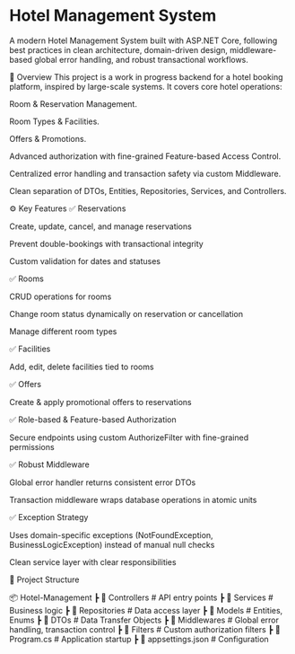 # Hotel Management System
A modern Hotel Management System built with ASP.NET Core, following best practices in clean architecture, domain-driven design, middleware-based global error handling, and robust transactional workflows.

🚀 Overview
This project is a work in progress backend for a hotel booking platform, inspired by large-scale systems.
It covers core hotel operations:

Room & Reservation Management.

Room Types & Facilities.

Offers & Promotions.

Advanced authorization with fine-grained Feature-based Access Control.

Centralized error handling and transaction safety via custom Middleware.

Clean separation of DTOs, Entities, Repositories, Services, and Controllers.


⚙️ Key Features
✅ Reservations

Create, update, cancel, and manage reservations

Prevent double-bookings with transactional integrity

Custom validation for dates and statuses

✅ Rooms

CRUD operations for rooms

Change room status dynamically on reservation or cancellation

Manage different room types

✅ Facilities

Add, edit, delete facilities tied to rooms

✅ Offers

Create & apply promotional offers to reservations

✅ Role-based & Feature-based Authorization

Secure endpoints using custom AuthorizeFilter with fine-grained permissions

✅ Robust Middleware

Global error handler returns consistent error DTOs

Transaction middleware wraps database operations in atomic units

✅ Exception Strategy

Uses domain-specific exceptions (NotFoundException, BusinessLogicException) instead of manual null checks

Clean service layer with clear responsibilities



📁 Project Structure

📦 Hotel-Management
 ┣ 📂 Controllers       # API entry points
 ┣ 📂 Services          # Business logic
 ┣ 📂 Repositories      # Data access layer
 ┣ 📂 Models            # Entities, Enums
 ┣ 📂 DTOs              # Data Transfer Objects
 ┣ 📂 Middlewares       # Global error handling, transaction control
 ┣ 📂 Filters           # Custom authorization filters
 ┣ 📜 Program.cs        # Application startup
 ┣ 📜 appsettings.json  # Configuration


